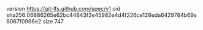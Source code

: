 version https://git-lfs.github.com/spec/v1
oid sha256:06886265e62bc44843f2e45982e4d4f226ce128eda6429784b69a8067f0966e2
size 747
